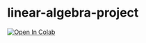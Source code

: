 # linear-algebra-project


[![Open In Colab](https://colab.research.google.com/assets/colab-badge.svg)](https://colab.research.google.com/github/mehrshadhosseini28/linear-algebra-project/blob/master/Simple_Transfer_of_Facial_Gestures_with_Appearance_(Linear_Algebra_Project).ipynb)
